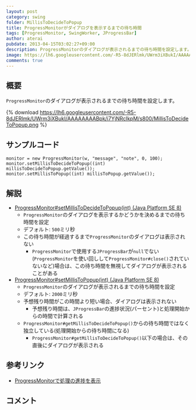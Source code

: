 ```yaml
---
layout: post
category: swing
folder: MillisToDecideToPopup
title: ProgressMonitorがダイアログを表示するまでの待ち時間
tags: [ProgressMonitor, SwingWorker, JProgressBar]
author: aterai
pubdate: 2013-04-15T03:02:27+09:00
description: ProgressMonitorのダイアログが表示されるまでの待ち時間を設定します。
image: https://lh6.googleusercontent.com/-R5-8dJERlmk/UWrm3iXBukI/AAAAAAAABpk/i7YjNRcIkpM/s800/MillisToDecideToPopup.png
comments: true
---
```

## 概要
`ProgressMonitor`のダイアログが表示されるまでの待ち時間を設定します。

{% download https://lh6.googleusercontent.com/-R5-8dJERlmk/UWrm3iXBukI/AAAAAAAABpk/i7YjNRcIkpM/s800/MillisToDecideToPopup.png %}

## サンプルコード
<pre class="prettyprint"><code>monitor = new ProgressMonitor(w, "message", "note", 0, 100);
monitor.setMillisToDecideToPopup((int) millisToDecideToPopup.getValue());
monitor.setMillisToPopup((int) millisToPopup.getValue());
</code></pre>

## 解説
- [ProgressMonitor#setMillisToDecideToPopup(int) (Java Platform SE 8)](https://docs.oracle.com/javase/jp/8/docs/api/javax/swing/ProgressMonitor.html#getMillisToDecideToPopup--)
    - `ProgressMonitor`のダイアログを表示するかどうかを決めるまでの待ち時間を設定
    - デフォルト: `500`ミリ秒
    - この待ち時間が経過するまで`ProgressMonitor`のダイアログは表示されない
        - `ProgressMonitor`で使用する`JProgressBar`が`null`でない(`ProgressMonitor`を使い回しして`ProgressMonitor#close()`されていないなど)場合は、この待ち時間を無視してダイアログが表示されることがある
- [ProgressMonitor#setMillisToPopup(int) (Java Platform SE 8)](https://docs.oracle.com/javase/jp/8/docs/api/javax/swing/ProgressMonitor.html#getMillisToPopup--)
    - `ProgressMonitor`のダイアログが表示されるまでの待ち時間を設定
    - デフォルト: `2000`ミリ秒
    - 予想残り時間がこの時間より短い場合、ダイアログは表示されない
        - 予想残り時間は、`JProgressBar`の進捗状況(パーセント)と処理開始からの時間で計算される
    - `ProgressMonitor#getMillisToDecideToPopup()`からの待ち時間ではなく独立している(処理開始からの待ち時間になる)
        - `ProgressMonitor#getMillisToDecideToPopup()`以下の場合は、その直後にダイアログが表示される

<!-- dummy comment line for breaking list -->

## 参考リンク
- [ProgressMonitorで処理の進捗を表示](https://ateraimemo.com/Swing/ProgressMonitor.html)

<!-- dummy comment line for breaking list -->

## コメント
